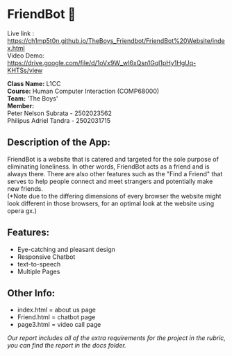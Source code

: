 # FriendBot :robot:
Live link : https://ch1mp5t0n.github.io/TheBoys_Friendbot/FriendBot%20Website/index.html  
Video Demo: https://drive.google.com/file/d/1oVx9W_wI6xQsn1Gql1pHy1HgUq-KHTSs/view

**Class Name:** L1CC  
**Course:** Human Computer Interaction (COMP68000)  
**Team:** 'The Boys'  
**Member:**  
Peter Nelson Subrata - 2502023562  
Philipus Adriel Tandra - 2502031715

## Description of the App:
FriendBot is a website that is catered and targeted for the sole purpose of eliminating loneliness. In other words, FriendBot acts as a friend and is always there. There are also other features such as the "Find a Friend" that serves to help people connect and meet strangers and potentially make new friends.  
(*Note due to the differing dimensions of every browser the website might look different in those browsers, for an optimal look at the website using opera gx.)

## Features: 
* Eye-catching and pleasant design  
* Responsive Chatbot  
* text-to-speech  
* Multiple Pages


## Other Info:  
* index.html = about us page  
* Friend.html = chatbot page  
* page3.html = video call page  
  
  
*Our report includes all of the extra requirements for the project in the rubric, you can find the report in the docs folder.*  

